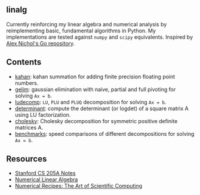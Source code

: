 ## linalg

Currently reinforcing my linear algebra and numerical analysis by reimplementing basic, fundamental algorithms in Python. My implementations are tested against `numpy` and `scipy` equivalents. Inspired by [Alex Nichol's Go repository](https://github.com/unixpickle/num-analysis).

## Contents

- [kahan](https://github.com/kevinzakka/linalg/tree/master/kahan): kahan summation for adding finite precision floating point numbers.
- [gelim](https://github.com/kevinzakka/linalg/tree/master/gelim): gaussian elimination with naive, partial and full pivoting for solving `Ax = b`.
- [ludecomp](https://github.com/kevinzakka/linalg/tree/master/ludecomp): `LU`, `PLU` and `PLUQ` decomposition for solving `Ax = b`.
- [determinant](https://github.com/kevinzakka/linalg/blob/master/ludecomp/determinant.py): compute the determinant (or logdet) of a square matrix A using LU factorization.
- [cholesky](https://github.com/kevinzakka/linalg/tree/master/cholesky): Cholesky decomposition for symmetric positive definite matrices A.
- [benchmarks](https://github.com/kevinzakka/linalg/tree/master/benchmarks): speed comparisons of different decompositions for solving `Ax = b`.

## Resources

- [Stanford CS 205A Notes](https://graphics.stanford.edu/courses/cs205a-13-fall/assets/notes/cs205a_notes.pdf)
- [Numerical Linear Algebra](https://www.amazon.com/Numerical-Linear-Algebra-Lloyd-Trefethen/dp/0898713617)
- [Numerical Recipes: The Art of Scientific Computing](http://numerical.recipes/)